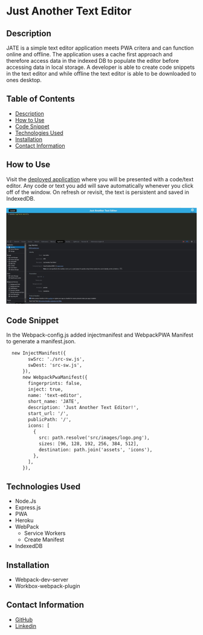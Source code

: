 # Just Another Text Editor

## Description
JATE is a simple text editor application meets PWA critera and can function online and offline. The application uses a cache first approach and therefore access data in the indexed DB to populate the editor before accessing data in local storage. A developer is able to create code snippets in the text editor and while offline the text editor is able to be downloaded to ones desktop. 

## Table of Contents
- [Description](#description)
- [How to Use](#how-to-use)
- [Code Snippet](#code-snippet)
- [Technologies Used](#technologies-used)
- [Installation](#instalation)
- [Contact Information](#contact-information)


## How to Use
Visit the [deployed application](https://stark-beach-27936.herokuapp.com/) where you will be presented with a code/text editor. Any code or text you add will save automatically whenever you click off of the window. On refresh or revisit, the text is persistent and saved in IndexedDB.

![Image1](./assets/manifest.JPG)


## Code Snippet
In the Webpack-config.js added injectmanifest and WebpackPWA Manifest to generate a manifest.json. 

``` 
  new InjectManifest({
        swSrc: './src-sw.js',
        swDest: 'src-sw.js',
      }),
      new WebpackPwaManifest({
        fingerprints: false,
        inject: true,
        name: 'text-editor',
        short_name: 'JATE',
        description: 'Just Another Text Editor!',
        start_url: '/',
        publicPath: '/',
        icons: [
          {
            src: path.resolve('src/images/logo.png'),
            sizes: [96, 128, 192, 256, 384, 512],
            destination: path.join('assets', 'icons'),
          },
        ],
      }),
```

## Technologies Used
- Node.Js
- Express.js
- PWA
- Heroku 
- WebPack 
    - Service Workers
    - Create Manifest
- IndexedDB

## Installation
- Webpack-dev-server
- Workbox-webpack-plugin

## Contact Information 
- [GitHub](https://github.com/mkelly3/)
- [Linkedin](https://www.linkedin.com/in/morgan-kelly15/)
